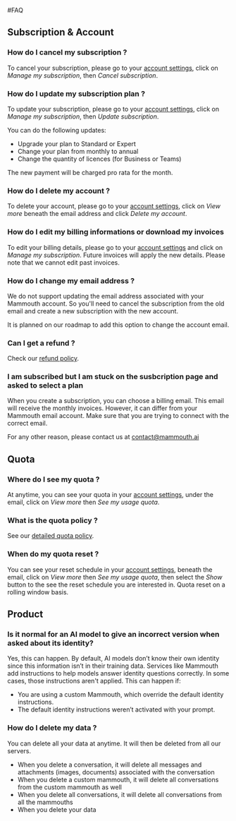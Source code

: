 #FAQ

## Subscription & Account

### How do I cancel my subscription ?
To cancel your subscription, please go to your [account settings](https://mammouth.ai/app/account/settings), click on *Manage my subscription*, then *Cancel subscription*.

### How do I update my subscription plan ?
To update your subscription, please go to your [account settings](https://mammouth.ai/app/account/settings), click on *Manage my subscription*, then *Update subscription*. 

You can do the following updates:
- Upgrade your plan to Standard or Expert
- Change your plan from monthly to annual
- Change the quantity of licences (for Business or Teams)

The new payment will be charged pro rata for the month.

### How do I delete my account ?
To delete your account, please go to your [account settings](https://mammouth.ai/app/account/settings), click on *View more* beneath the email address and click *Delete my account*.

### How do I edit my billing informations or download my invoices
To edit your billing details, please go to your [account settings](https://mammouth.ai/app/account/settings) and click on *Manage my subscription*. Future invoices will apply the new details. Please note that we cannot edit past invoices.

### How do I change my email address ?
We do not support updating the email address associated with your Mammouth account.
So you'll need to cancel the subscription from the old email and create a new subscription with the new account.

It is planned on our roadmap to add this option to change the account email.

### Can I get a refund ?
Check our [refund policy](/docs/refund-policy/index.md).

### I am subscribed but I am stuck on the susbcription page and asked to select a plan
When you create a subscription, you can choose a billing email. This email will receive the monthly invoices. However, it can differ from your Mammouth email account. Make sure that you are trying to connect with the correct email.

For any other reason, please contact us at contact@mammouth.ai

## Quota

### Where do I see my quota ?
At anytime, you can see your quota in your [account settings](https://mammouth.ai/app/account/settings), under the email, click on *View more* then *See my usage quota*.

### What is the quota policy ?
See our [detailed quota policy](/docs/quota-policy/index.md).

### When do my quota reset ?
You can see your reset schedule in your [account settings](https://mammouth.ai/app/account/settings), beneath the email, click on *View more* then *See my usage quota*, then select the *Show* button to the see the reset schedule you are interested in. Quota reset on a rolling window basis. 

## Product

### Is it normal for an AI model to give an incorrect version when asked about its identity?
Yes, this can happen. By default, AI models don’t know their own identity since this information isn’t in their training data. Services like Mammouth add instructions to help models answer identity questions correctly.
In some cases, those instructions aren't applied. This can happen if:
- You are using a custom Mammouth, which override the default identity instructions.
- The default identity instructions weren’t activated with your prompt.

### How do I delete my data ?
You can delete all your data at anytime. It will then be deleted from all our servers.
- When you delete a conversation, it will delete all messages and attachments (images, documents) associated with the conversation
- When you delete a custom mammouth, it will delete all conversations from the custom mammouth as well 
- When you delete all conversations, it will delete all conversations from all the mammouths
- When you delete your data

